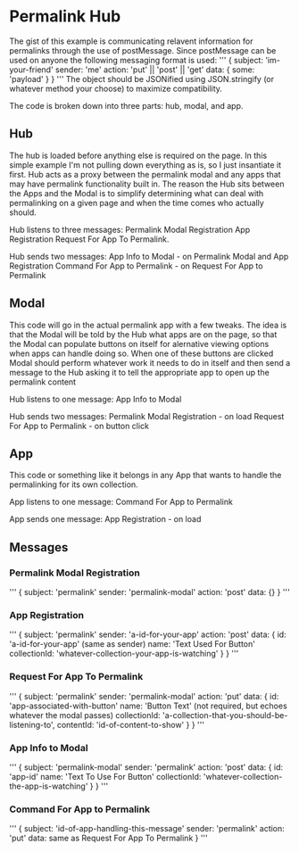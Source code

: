 Permalink Hub
=============

The gist of this example is communicating relavent information for permalinks through the use of postMessage. Since postMessage can be used on anyone the following messaging format is used:
'''
{
    subject: 'im-your-friend'
    sender: 'me'
    action: 'put' || 'post' || 'get'
    data: { some: 'payload' }
}
'''
The object should be JSONified using JSON.stringify (or whatever method your choose) to maximize compatibility. 


The code is broken down into three parts: hub, modal, and app.

Hub
---
The hub is loaded before anything else is required on the page. In this simple example I'm not pulling down everything as is, so I just insantiate it first. Hub acts as a proxy between the permalink modal and any apps that may have permalink functionality built in. The reason the Hub sits between the Apps and the Modal is to simplify determining what can deal with permalinking on a given page and when the time comes who actually should.


Hub listens to three messages: 
Permalink Modal Registration 
App Registration
Request For App To Permalink.


Hub sends two messages:
App Info to Modal - on Permalink Modal and App Registration 
Command For App to Permalink - on Request For App to Permalink 



Modal
-----
This code will go in the actual permalink app with a few tweaks. The idea is that the Modal will be told by the Hub what apps are on the page, so that the Modal can populate buttons on itself for alernative viewing options when apps can handle doing so. When one of these buttons are clicked Modal should perform whatever work it needs to do in itself and then send a message to the Hub asking it to tell the appropriate app to open up the permalink content


Hub listens to one message:
App Info to Modal

Hub sends two messages:
Permalink Modal Registration - on load
Request For App to Permalink - on button click



App
---
This code or something like it belongs in any App that wants to handle the permalinking for its own collection. 


App listens to one message:
Command For App to Permalink

App sends one message:
App Registration - on load



Messages
--------
### Permalink Modal Registration 
'''
{
    subject: 'permalink'
    sender: 'permalink-modal'
    action: 'post' 
    data: {}
}
'''


### App Registration
'''
{
    subject: 'permalink'
    sender: 'a-id-for-your-app' 
    action: 'post' 
    data: {
        id: 'a-id-for-your-app' (same as sender)
        name: 'Text Used For Button'
        collectionId: 'whatever-collection-your-app-is-watching'
    }
}
'''

### Request For App To Permalink
'''
{
    subject: 'permalink'
    sender: 'permalink-modal' 
    action: 'put' 
    data: {
        id: 'app-associated-with-button'
        name: 'Button Text' (not required, but echoes whatever the modal passes)
        collectionId: 'a-collection-that-you-should-be-listening-to',
        contentId: 'id-of-content-to-show'
    }
}
'''

### App Info to Modal
'''
{
    subject: 'permalink-modal'
    sender: 'permalink' 
    action: 'post' 
    data: {
        id: 'app-id'
        name: 'Text To Use For Button'
        collectionId: 'whatever-collection-the-app-is-watching'
    }
}
'''

### Command For App to Permalink
'''
{
    subject: 'id-of-app-handling-this-message'
    sender: 'permalink' 
    action: 'put' 
    data: same as Request For App To Permalink
}
'''
